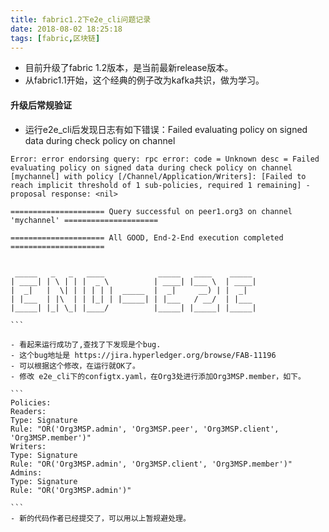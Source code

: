 ```yaml
---
title: fabric1.2下e2e_cli问题记录
date: 2018-08-02 18:25:18
tags: [fabric,区块链]
---
```


- 目前升级了fabric 1.2版本，是当前最新release版本。
- 从fabric1.1开始，这个经典的例子改为kafka共识，做为学习。

<!-- more -->

#### 升级后常规验证

- 运行e2e_cli后发现日志有如下错误：Failed evaluating policy on signed data during check policy on channel 

````
Error: error endorsing query: rpc error: code = Unknown desc = Failed evaluating policy on signed data during check policy on channel [mychannel] with policy [/Channel/Application/Writers]: [Failed to reach implicit threshold of 1 sub-policies, required 1 remaining] - proposal response: <nil>

===================== Query successful on peer1.org3 on channel 'mychannel' ===================== 

===================== All GOOD, End-2-End execution completed ===================== 


 _____   _   _   ____            _____   ____    _____ 
| ____| | \ | | |  _ \          | ____| |___ \  | ____|
|  _|   |  \| | | | | |  _____  |  _|     __) | |  _|  
| |___  | |\  | | |_| | |_____| | |___   / __/  | |___ 
|_____| |_| \_| |____/          |_____| |_____| |_____|

```

- 看起来运行成功了,查找了下发现是个bug.
- 这个bug地址是 https://jira.hyperledger.org/browse/FAB-11196
- 可以根据这个修改，在运行就OK了。
- 修改 e2e_cli下的configtx.yaml，在Org3处进行添加Org3MSP.member，如下。

```
Policies:
Readers:
Type: Signature
Rule: "OR('Org3MSP.admin', 'Org3MSP.peer', 'Org3MSP.client', 'Org3MSP.member')"
Writers:
Type: Signature
Rule: "OR('Org3MSP.admin', 'Org3MSP.client', 'Org3MSP.member')"
Admins:
Type: Signature
Rule: "OR('Org3MSP.admin')"

```
- 新的代码作者已经提交了，可以用以上暂规避处理。